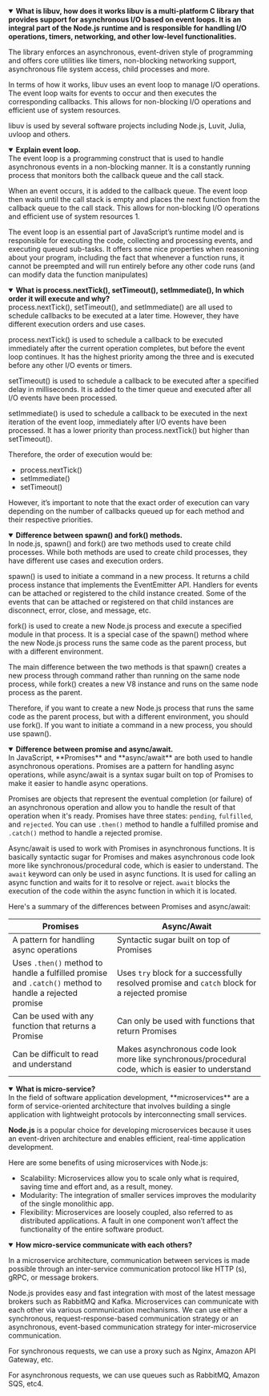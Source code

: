 <details open>
<summary><b>What is libuv, how does it works
libuv is a multi-platform C library that provides support for asynchronous I/O based on event loops. It is an integral part of the Node.js runtime and is responsible for handling I/O operations, timers, networking, and other low-level functionalities.</b>
</summary>

The library enforces an asynchronous, event-driven style of programming and offers core utilities like timers, non-blocking networking support, asynchronous file system access, child processes and more.

In terms of how it works, libuv uses an event loop to manage I/O operations. The event loop waits for events to occur and then executes the corresponding callbacks. This allows for non-blocking I/O operations and efficient use of system resources.

libuv is used by several software projects including Node.js, Luvit, Julia, uvloop and others.
</details>
<details open>
<summary><b>Explain event loop.</b></summary>
The event loop is a programming construct that is used to handle asynchronous events in a non-blocking manner. It is a constantly running process that monitors both the callback queue and the call stack.

When an event occurs, it is added to the callback queue. The event loop then waits until the call stack is empty and places the next function from the callback queue to the call stack. This allows for non-blocking I/O operations and efficient use of system resources 1.

The event loop is an essential part of JavaScript’s runtime model and is responsible for executing the code, collecting and processing events, and executing queued sub-tasks. It offers some nice properties when reasoning about your program, including the fact that whenever a function runs, it cannot be preempted and will run entirely before any other code runs (and can modify data the function manipulates)
</details>
<details open>
<summary><b>What is process.nextTick(), setTimeout(), setImmediate(), In which order it will execute and why?</b></summary>
process.nextTick(), setTimeout(), and setImmediate() are all used to schedule callbacks to be executed at a later time. However, they have different execution orders and use cases.

process.nextTick() is used to schedule a callback to be executed immediately after the current operation completes, but before the event loop continues. It has the highest priority among the three and is executed before any other I/O events or timers.

setTimeout() is used to schedule a callback to be executed after a specified delay in milliseconds. It is added to the timer queue and executed after all I/O events have been processed.

setImmediate() is used to schedule a callback to be executed in the next iteration of the event loop, immediately after I/O events have been processed. It has a lower priority than process.nextTick() but higher than setTimeout().

Therefore, the order of execution would be:

* process.nextTick()
* setImmediate()
* setTimeout()

However, it’s important to note that the exact order of execution can vary depending on the number of callbacks queued up for each method and their respective priorities.
</details>
<details open>
<summary><b>Difference between spawn() and fork() methods.</b></summary>
In node.js, spawn() and fork() are two methods used to create child processes. While both methods are used to create child processes, they have different use cases and execution orders.

spawn() is used to initiate a command in a new process. It returns a child process instance that implements the EventEmitter API. Handlers for events can be attached or registered to the child instance created. Some of the events that can be attached or registered on that child instances are disconnect, error, close, and message, etc.

fork() is used to create a new Node.js process and execute a specified module in that process. It is a special case of the spawn() method where the new Node.js process runs the same code as the parent process, but with a different environment.

The main difference between the two methods is that spawn() creates a new process through command rather than running on the same node process, while fork() creates a new V8 instance and runs on the same node process as the parent.

Therefore, if you want to create a new Node.js process that runs the same code as the parent process, but with a different environment, you should use fork(). If you want to initiate a command in a new process, you should use spawn().
</details>
<details open>
<summary><b>Difference between promise and async/await.</b></summary>
In JavaScript, **Promises** and **async/await** are both used to handle asynchronous operations. Promises are a pattern for handling async operations, while async/await is a syntax sugar built on top of Promises to make it easier to handle async operations. 

Promises are objects that represent the eventual completion (or failure) of an asynchronous operation and allow you to handle the result of that operation when it's ready. Promises have three states: `pending`, `fulfilled`, and `rejected`. You can use `.then()` method to handle a fulfilled promise and `.catch()` method to handle a rejected promise. 

Async/await is used to work with Promises in asynchronous functions. It is basically syntactic sugar for Promises and makes asynchronous code look more like synchronous/procedural code, which is easier to understand. The `await` keyword can only be used in async functions. It is used for calling an async function and waits for it to resolve or reject. `await` blocks the execution of the code within the async function in which it is located.

Here's a summary of the differences between Promises and async/await:

| **Promises** | **Async/Await** |
|--------------|-----------------|
| A pattern for handling async operations | Syntactic sugar built on top of Promises |
| Uses `.then()` method to handle a fulfilled promise and `.catch()` method to handle a rejected promise | Uses `try` block for a successfully resolved promise and `catch` block for a rejected promise |
| Can be used with any function that returns a Promise | Can only be used with functions that return Promises |
| Can be difficult to read and understand | Makes asynchronous code look more like synchronous/procedural code, which is easier to understand |
</details>
<details open>
<summary><b>What is micro-service?</b></summary>
In the field of software application development, **microservices** are a form of service-oriented architecture that involves building a single application with lightweight protocols by interconnecting small services. 

**Node.js** is a popular choice for developing microservices because it uses an event-driven architecture and enables efficient, real-time application development. 

Here are some benefits of using microservices with Node.js:

- Scalability: Microservices allow you to scale only what is required, saving time and effort and, as a result, money.
- Modularity: The integration of smaller services improves the modularity of the single monolithic app.
- Flexibility: Microservices are loosely coupled, also referred to as distributed applications. A fault in one component won’t affect the functionality of the entire software product.
</details>
<details open>
<summary><b>How micro-service communicate with each others?</b></summary>

In a microservice architecture, communication between services is made possible through an inter-service communication protocol like HTTP (s), gRPC, or message brokers.

Node.js provides easy and fast integration with most of the latest message brokers such as RabbitMQ and Kafka. Microservices can communicate with each other via various communication mechanisms. We can use either a synchronous, request-response-based communication strategy or an asynchronous, event-based communication strategy for inter-microservice communication.

For synchronous requests, we can use a proxy such as Nginx, Amazon API Gateway, etc.

For asynchronous requests, we can use queues such as RabbitMQ, Amazon SQS, etc4.
</details>